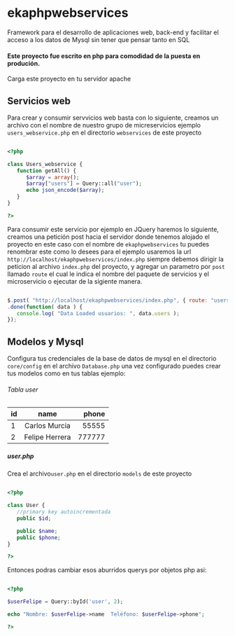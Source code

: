 # ekaphpwebservices
Framework para el desarrollo de aplicaciones web, back-end y facilitar el acceso a los datos de Mysql sin tener que pensar tanto en SQL

#### Este proyecto fue escrito en php para comodidad de la puesta en produción. 

Carga este proyecto en tu servidor apache 

## Servicios web

Para crear y consumir servvicios web basta con lo siguiente, creamos un archivo con el nombre de nuestro grupo de micreservicios ejemplo `users_webservice.php` en el directorio `webservices` de este proyecto


```php

<?php 

class Users_webservice {
   function getAll() {
      $array = array();
      $array["users"] = Query::all("user");
      echo json_encode($array);
   }
}

?>

```
Para consumir este servicio por ejemplo en JQuery haremos lo siguiente, creamos una petición post hacia el servidor donde tenemos alojado el proyecto en este caso con el nombre de `ekaphpwebservices` tu puedes renombrar este como lo desees
para el ejemplo usaremos la url `http://localhost/ekaphpwebservices/index.php` siempre debemos dirigir la peticion al archivo `index.php` del proyecto, y agregar un parametro por `post` llamado `route` el cual le indica el nombre del paquete de servicios y el microservicio o ejecutar de la sigiente manera.

```javascript

$.post( "http://localhost/ekaphpwebservices/index.php", { route: "users/getAll" })
.done(function( data ) {
   console.log( "Data Loaded usuarios: ", data.users );
});

```



## Modelos y Mysql
Configura tus credenciales de la base de datos de mysql en el directorio `core/config` en el archivo `Database.php` una vez configurado
puedes crear tus modelos como en tus tablas ejemplo:

###### Tabla user

| id        | name           | phone  |
| ------------- |:-------------:| -----:|
| 1      | Carlos Murcia |55555 |
| 2      | Felipe  Herrera    |   777777 |


##### user.php

Crea el archivo`user.php` en el directorio `models` de este proyecto

```php

<?php 

class User {
   //primary key autoincrementada
   public $id;

   public $name;
   public $phone;
}

?>

```

Entonces podras cambiar esos aburridos querys por objetos php asi:

```php

<?php 

$userFelipe = Query::byId('user', 2);

echo "Nombre: $userFelipe->name  Teléfono: $userFelipe->phone";

?>

```













